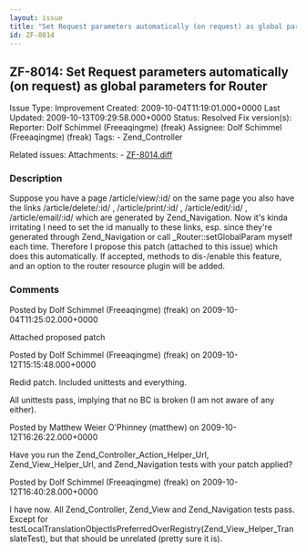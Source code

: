 ```yaml
---
layout: issue
title: "Set Request parameters automatically (on request) as global parameters for Router"
id: ZF-8014
---
```


ZF-8014: Set Request parameters automatically (on request) as global parameters for Router
------------------------------------------------------------------------------------------

 Issue Type: Improvement Created: 2009-10-04T11:19:01.000+0000 Last Updated: 2009-10-13T09:29:58.000+0000 Status: Resolved Fix version(s): 
 Reporter:  Dolf Schimmel (Freeaqingme) (freak)  Assignee:  Dolf Schimmel (Freeaqingme) (freak)  Tags: - Zend\_Controller
 
 Related issues: 
 Attachments: - [ZF-8014.diff](/issues/secure/attachment/12301/ZF-8014.diff)
 
### Description

Suppose you have a page /article/view/:id/ on the same page you also have the links /article/delete/:id/ , /article/print/:id/ , /article/edit/:id/ , /article/email/:id/ which are generated by Zend\_Navigation. Now it's kinda irritating I need to set the id manually to these links, esp. since they're generated through Zend\_Navigation or call \_Router::setGlobalParam myself each time. Therefore I propose this patch (attached to this issue) which does this automatically. If accepted, methods to dis-/enable this feature, and an option to the router resource plugin will be added.

 

 

### Comments

Posted by Dolf Schimmel (Freeaqingme) (freak) on 2009-10-04T11:25:02.000+0000

Attached proposed patch

 

 

Posted by Dolf Schimmel (Freeaqingme) (freak) on 2009-10-12T15:15:48.000+0000

Redid patch. Included unittests and everything.

All unittests pass, implying that no BC is broken (I am not aware of any either).

 

 

Posted by Matthew Weier O'Phinney (matthew) on 2009-10-12T16:26:22.000+0000

Have you run the Zend\_Controller\_Action\_Helper\_Url, Zend\_View\_Helper\_Url, and Zend\_Navigation tests with your patch applied?

 

 

Posted by Dolf Schimmel (Freeaqingme) (freak) on 2009-10-12T16:40:28.000+0000

I have now. All Zend\_Controller, Zend\_View and Zend\_Navigation tests pass. Except for testLocalTranslationObjectIsPreferredOverRegistry(Zend\_View\_Helper\_TranslateTest), but that should be unrelated (pretty sure it is).

 

 